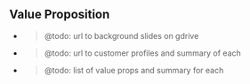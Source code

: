 ## Value Proposition

- > @todo: url to background slides on gdrive
- > @todo: url to customer profiles and summary of each
- > @todo: list of value props and summary for each
